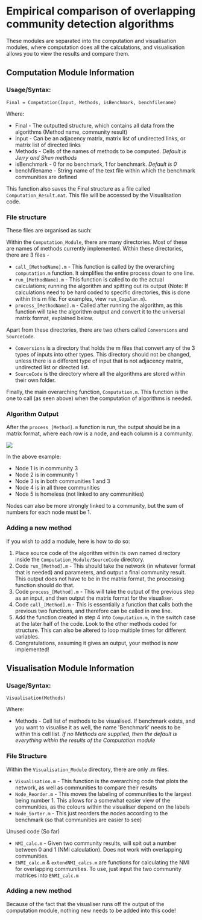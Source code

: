 # Empirical comparison of overlapping community detection algorithms

These modules are separated into the computation and visualisation modules, where computation does all the calculations, and visualisation allows you to view the results and compare them.

## Computation Module Information

### Usage/Syntax:

```
Final = Computation(Input, Methods, isBenchmark, benchfilename)
```

Where:

* Final -	The outputted structure, which contains all data from the algorithms (Method name, community result)
* Input -	Can be an adjacency matrix, matrix list of undirected links, or matrix list of directed links
* Methods -	Cells of the names of methods to be computed. *Default is Jerry and Shen methods*
* isBenchmark -	0 for no benchmark, 1 for benchmark. *Default is 0*
* benchfilename - String name of the text file within which the benchmark communities are defined

This function also saves the Final structure as a file called `Computation_Result.mat`. This file will be accessed by the Visualisation code.

### File structure

These files are organised as such:

Within the `Computation_Module`, there are many directories. Most of these are names of methods currently implemented. Within these directories, there are 3 files -

* `call_[MethodName].m` - This function is called by the overarching `computation.m` function. It simplifies the entire process down to one line.
* `run_[MethodName].m` - This function is called to do the actual calculations; running the algorithm and spitting out its output (Note: If calculations need to be hard coded to specific directories, this is done within this m file. For examples, view `run_Gopalan.m`).
* `process_[MethodName].m` - Called after running the algorithm, as this function will take the algorithm output and convert it to the universal matrix format, explained below.

Apart from these directories, there are two others called `Conversions` and `SourceCode`.

* `Conversions` is a directory that holds the m files that convert any of the 3 types of inputs into other types. This directory should not be changed, unless there is a different type of input that is not adjacency matrix, undirected list or directed list.
* `SourceCode` is the directory where all the algorithms are stored within their own folder.

Finally, the main overarching function, `Computation.m`. This function is the one to call (as seen above) when the computation of algorithms is needed.

### Algorithm Output ###

After the `process_[Method].m` function is run, the output should be in a matrix format, where each row is a node, and each column is a community.

![](http://i.imgur.com/LP5r46R.png?1)

In the above example:

* Node 1 is in community 3
* Node 2 is in community 1
* Node 3 is in both communities 1 and 3
* Node 4 is in all three communities
* Node 5 is homeless (not linked to any communities)

Nodes can also be more strongly linked to a community, but the sum of numbers for each node must be 1.

### Adding a new method

If you wish to add a module, here is how to do so:

1. Place source code of the algorithm within its own named directory inside  the `Computation_Module/SourceCode` directory.
2. Code `run_[Method].m` - This should take the network (in whatever format that is needed) and parameters, and output a final community result. This output does not have to be in the matrix format, the processing function should do that.
3. Code `process_[Method].m` - This will take the output of the previous step as an input, and then output the matrix format for the visualiser.
4. Code `call_[Method].m` - This is essentially a function that calls both the previous two functions, and therefore can be called in one line.
5. Add the function created in step 4 into `Computation.m`, in the switch case at the later half of the code. Look to the other methods coded for structure. This can also be altered to loop multiple times for different variables.
6. Congratulations, assuming it gives an output, your method is now implemented!


## Visualisation Module Information ##

### Usage/Syntax: ###

```
Visualisation(Methods)
```

Where:

* Methods - Cell list of methods to be visualised. If benchmark exists, and you want to visualise it as well, the name 'Benchmark' needs to be within this cell list. *If no Methods are supplied, then the default is everything within the results of the Computation module*

### File Structure ###

Within the `Visualisation_Module` directory, there are only .m files.

* `Visualisation.m` - This function is the overarching code that plots the network, as well as communities to compare their results
* `Node_Reorder.m` - This moves the labeling of communities to the largest being number 1. This allows for a somewhat easier view of the communities, as the colours within the visualiser depend on the labels
* `Node_Sorter.m` - This just reorders the nodes according to the benchmark (so that communities are easier to see)

Unused code (So far)

* `NMI_calc.m` - Given two community results, will spit out a number between 0 and 1 (NMI calculation). Does not work with overlapping communities.
* `ENMI_calc.m` & `extendNMI_calcs.m` are functions for calculating the NMI for overlapping communities. To use, just input the two community matrices into `ENMI_calc.m`

### Adding a new method

Because of the fact that the visualiser runs off the output of the computation module, nothing new needs to be added into this code!
